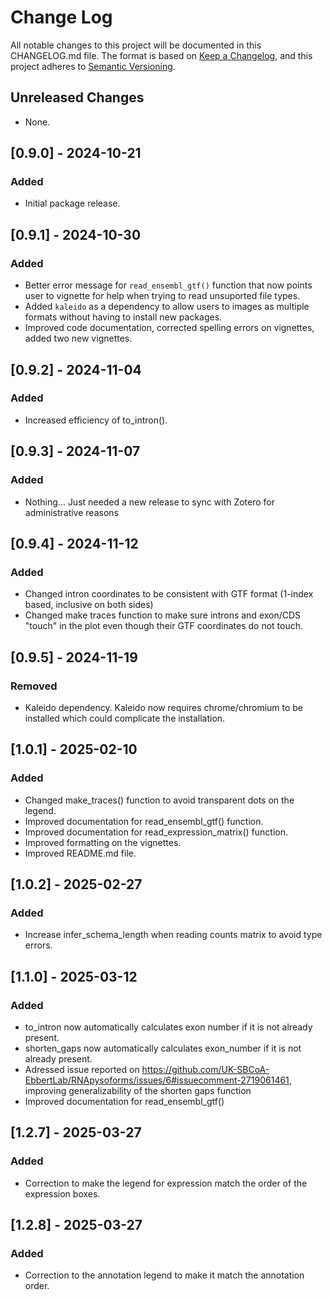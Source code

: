 # Change Log
All notable changes to this project will be documented in this CHANGELOG.md file.
The format is based on [Keep a Changelog](https://keepachangelog.com/en/1.0.0/),
and this project adheres to [Semantic Versioning](https://semver.org/spec/v2.0.0.html).

## Unreleased Changes
- None.

## [0.9.0] - 2024-10-21
### Added
- Initial package release.

## [0.9.1] - 2024-10-30
### Added
- Better error message for `read_ensembl_gtf()` function that now points user to vignette for help when trying to read unsuported file types.
- Added `kaleido` as a dependency to allow users to images as multiple formats without having to install new packages.
- Improved code documentation, corrected spelling errors on vignettes, added two new vignettes.

## [0.9.2] - 2024-11-04
### Added
- Increased efficiency of to_intron().


## [0.9.3] - 2024-11-07
### Added
- Nothing... Just needed a new release to sync with Zotero for administrative reasons

## [0.9.4] - 2024-11-12
### Added
- Changed intron coordinates to be consistent with GTF format (1-index based, inclusive on both sides)
- Changed make traces function to make sure introns and exon/CDS "touch" in the plot even though their GTF coordinates do not touch.

## [0.9.5] - 2024-11-19
### Removed
- Kaleido dependency. Kaleido now requires chrome/chromium to be installed which could complicate the installation.


## [1.0.1] - 2025-02-10
### Added
- Changed make_traces() function to avoid transparent dots on the legend.
- Improved documentation for read_ensembl_gtf() function.
- Improved documentation for read_expression_matrix() function.
- Improved formatting on the vignettes.
- Improved README.md file.


## [1.0.2] - 2025-02-27
### Added
- Increase infer_schema_length when reading counts matrix to avoid type errors.



## [1.1.0] - 2025-03-12
### Added
- to_intron now automatically calculates exon number if it is not already present.
- shorten_gaps now automatically calculates exon_number if it is not already present.
- Adressed issue reported on https://github.com/UK-SBCoA-EbbertLab/RNApysoforms/issues/6#issuecomment-2719061461, improving generalizability of the shorten gaps function
- Improved documentation for read_ensembl_gtf()

## [1.2.7] - 2025-03-27
### Added
- Correction to make the legend for expression match the order of the expression boxes.


## [1.2.8] - 2025-03-27
### Added
- Correction to the annotation legend to make it match the annotation order.